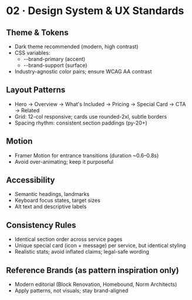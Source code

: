 # 02 · Design System & UX Standards

## Theme & Tokens
- Dark theme recommended (modern, high contrast)
- CSS variables:
  - --brand-primary (accent)
  - --brand-support (surface)
- Industry-agnostic color pairs; ensure WCAG AA contrast

## Layout Patterns
- Hero → Overview → What's Included → Pricing → Special Card → CTA → Related
- Grid: 12-col responsive; cards use rounded-2xl, subtle borders
- Spacing rhythm: consistent section paddings (py-20+)

## Motion
- Framer Motion for entrance transitions (duration ~0.6–0.8s)
- Avoid over-animating; keep it purposeful

## Accessibility
- Semantic headings, landmarks
- Keyboard focus states, target sizes
- Alt text and descriptive labels

## Consistency Rules
- Identical section order across service pages
- Unique special card (icon + message) per service, but identical styling
- Realistic stats; avoid inflated claims; legal-safe wording

## Reference Brands (as pattern inspiration only)
- Modern editorial (Block Renovation, Homebound, Norm Architects)
- Apply patterns, not visuals; stay brand-aligned
